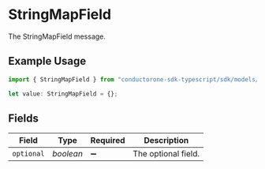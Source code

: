 # StringMapField

The StringMapField message.

## Example Usage

```typescript
import { StringMapField } from "conductorone-sdk-typescript/sdk/models/shared";

let value: StringMapField = {};
```

## Fields

| Field               | Type                | Required            | Description         |
| ------------------- | ------------------- | ------------------- | ------------------- |
| `optional`          | *boolean*           | :heavy_minus_sign:  | The optional field. |